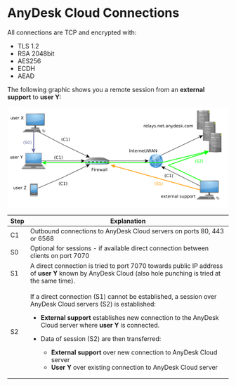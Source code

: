 # AnyDesk Cloud Connections

All connections are TCP and encrypted with:

* TLS 1.2
* RSA 2048bit
* AES256
* ECDH
* AEAD

The following graphic shows you a remote session from an **external support** to **user Y:**

![](<../../.gitbook/assets/image (24).png>)


| Step | Explanation                                                                                                                                                                                                                                                                                                                                                                                                                                                                                                         |
| ---- | ------------------------------------------------------------------------------------------------------------------------------------------------------------------------------------------------------------------------------------------------------------------------------------------------------------------------------------------------------------------------------------------------------------------------------------------------------------------------------------------------------------------- |
| C1   | Outbound connections to AnyDesk Cloud servers on ports 80, 443 or 6568                                                                                                                                                                                                                                                                                                                                                                                                                                              |
| S0   | Optional for sessions - if available direct connection between clients on port 7070                                                                                                                                                                                                                                                                                                                                                                                                                                 |
| S1   | A direct connection is tried to port 7070 towards public IP address of **user Y** known by AnyDesk Cloud (also hole punching is tried at the same time).                                                                                                                                                                                                                                                                                                                                                            |
| S2   | <p>If a direct connection (S1) cannot be established, a session over AnyDesk Cloud servers (S2) is established:</p><ul><li><strong>External support</strong> establishes new connection to the AnyDesk Cloud server where <strong>user Y</strong> is connected.</li><li><p>Data of session (S2) are then transferred:</p><ul><li><strong>External support</strong> over new connection to AnyDesk Cloud server</li><li><strong>User Y</strong> over existing connection to AnyDesk Cloud server</li></ul></li></ul> |